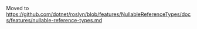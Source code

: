 Moved to https://github.com/dotnet/roslyn/blob/features/NullableReferenceTypes/docs/features/nullable-reference-types.md
